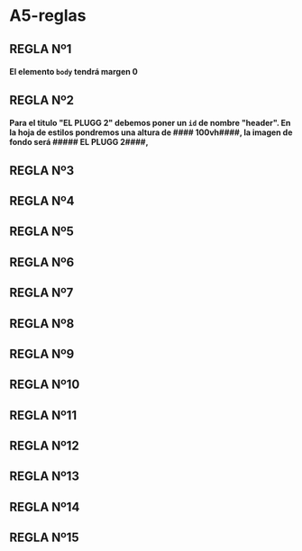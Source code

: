# A5-reglas

## REGLA Nº1 

#### El elemento ```body``` tendrá margen 0

## REGLA Nº2

#### Para el titulo "EL PLUGG 2" debemos poner un ```id``` de nombre "header". En la hoja de estilos pondremos una altura de #### 100vh####, la imagen de fondo será ##### EL PLUGG 2####, 

## REGLA Nº3



## REGLA Nº4



## REGLA Nº5



## REGLA Nº6



## REGLA Nº7



## REGLA Nº8



## REGLA Nº9



## REGLA Nº10



## REGLA Nº11



## REGLA Nº12



## REGLA Nº13



## REGLA Nº14



## REGLA Nº15

